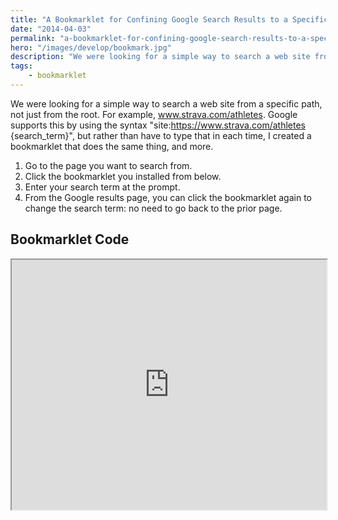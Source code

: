 ```yaml
---
title: "A Bookmarklet for Confining Google Search Results to a Specific URL"
date: "2014-04-03"
permalink: "a-bookmarklet-for-confining-google-search-results-to-a-specific-url/"
hero: "/images/develop/bookmark.jpg"
description: "We were looking for a simple way to search a web site from a specific path, not just from the root."
tags:
    - bookmarklet
---
```

We were looking for a simple way to search a web site from a specific path, not just from the root. For example, www.strava.com/athletes. Google supports this by using the syntax "site:https://www.strava.com/athletes {search\_term}", but rather than have to type that in each time, I created a bookmarklet that does the same thing, and more.

1. Go to the page you want to search from.
2. Click the bookmarklet you installed from below.
3. Enter your search term at the prompt.
4. From the Google results page, you can click the bookmarklet again to change the search term: no need to go back to the prior page.

## Bookmarklet Code

<iframe height="400" width="100%" src="https://codepen.io/scottpdawson/embed/Ltigl?height=400&amp;theme-id=light&amp;default-tab=js" allowfullscreen="true"></iframe>
